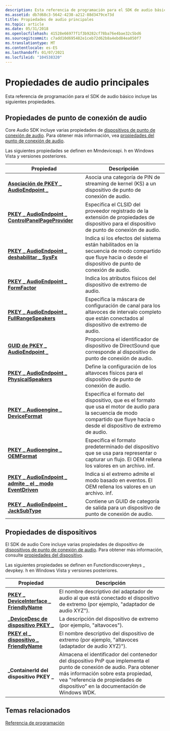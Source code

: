 ```yaml
---
description: Esta referencia de programación para el SDK de audio básico incluye las siguientes propiedades.
ms.assetid: db7d68c3-5642-4238-a212-88d3479ce73d
title: Propiedades de audio principales
ms.topic: article
ms.date: 05/31/2018
ms.openlocfilehash: 41528e66977f1f3b9282cf78ba76e4bae32c5bd6
ms.sourcegitcommit: c7add10d695482e1ceb72d62b8a4ebd84ea050f7
ms.translationtype: MT
ms.contentlocale: es-ES
ms.lasthandoff: 01/07/2021
ms.locfileid: "104538320"
---
```

# <a name="core-audio-properties"></a>Propiedades de audio principales

Esta referencia de programación para el SDK de audio básico incluye las siguientes propiedades.

## <a name="audio-endpoint-properties"></a>Propiedades de punto de conexión de audio

Core Audio SDK incluye varias propiedades de [dispositivos de punto de conexión de audio](audio-endpoint-devices.md). Para obtener más información, vea [propiedades del punto de conexión de audio](audio-endpoint-properties.md).

Las siguientes propiedades se definen en Mmdeviceapi. h en Windows Vista y versiones posteriores.



| Propiedad                                                                                                            | Descripción                                                                                                                                                   |
|---------------------------------------------------------------------------------------------------------------------|---------------------------------------------------------------------------------------------------------------------------------------------------------------|
| [**Asociación de PKEY \_ AudioEndpoint \_**](pkey-audioendpoint-association.md)                                          | Asocia una categoría de PIN de streaming de kernel (KS) a un dispositivo de punto de conexión de audio.                                                                                |
| [**PKEY \_ AudioEndpoint \_ ControlPanelPageProvider**](pkey-audioendpoint-controlpanelpageprovider.md)                | Especifica el CLSID del proveedor registrado de la extensión de propiedades de dispositivo para el dispositivo de punto de conexión de audio.                                              |
| [**PKEY \_ AudioEndpoint \_ deshabilitar \_ SysFx**](pkey-audioendpoint-disable-sysfx.md)                                     | Indica si los efectos del sistema están habilitados en la secuencia de modo compartido que fluye hacia o desde el dispositivo de punto de conexión de audio.                                       |
| [**PKEY \_ AudioEndpoint \_ FormFactor**](pkey-audioendpoint-formfactor.md)                                            | Indica los atributos físicos del dispositivo de extremo de audio.                                                                                               |
| [**PKEY \_ AudioEndpoint \_ FullRangeSpeakers**](pkey-audioendpoint-fullrangespeakers.md)                              | Especifica la máscara de configuración de canal para los altavoces de intervalo completo que están conectados al dispositivo de extremo de audio.                                         |
| [**GUID de PKEY \_ AudioEndpoint \_**](pkey-audioendpoint-guid.md)                                                        | Proporciona el identificador de dispositivo de DirectSound que corresponde al dispositivo de punto de conexión de audio.                                                                     |
| [**PKEY \_ AudioEndpoint \_ PhysicalSpeakers**](pkey-audioendpoint-physicalspeakers.md)                                | Define la configuración de los altavoces físicos para el dispositivo de punto de conexión de audio.                                                                                     |
| [**PKEY \_ Audioengine \_ DeviceFormat**](pkey-audioengine-deviceformat.md)                                            | Especifica el formato del dispositivo, que es el formato que usa el motor de audio para la secuencia de modo compartido que fluye hacia o desde el dispositivo de extremo de audio.       |
| [**PKEY \_ Audioengine \_ OEMFormat**](pkey-audioengine-oemformat.md)<br/>                                       | Especifica el formato predeterminado del dispositivo que se usa para representar o capturar un flujo. El OEM rellena los valores en un archivo. inf. <br/> |
| [**PKEY \_ AudioEndpoint \_ admite \_ el \_ modo EventDriven**](pkey-audioendpoint-supports-eventdriven-mode.md)<br/> | Indica si el extremo admite el modo basado en eventos. El OEM rellena los valores en un archivo. inf.<br/>                                |
| [**PKEY \_ AudioEndpoint \_ JackSubType**](pkey-audioendpoint-jacksubtype.md)<br/>                               | Contiene un GUID de categoría de salida para un dispositivo de punto de conexión de audio. <br/>                                                                                    |



 

## <a name="device-properties"></a>Propiedades de dispositivos

El SDK de audio Core incluye varias propiedades de dispositivo de [dispositivos de punto de conexión de audio](audio-endpoint-devices.md). Para obtener más información, consulte [propiedades del dispositivo](device-properties.md).

Las siguientes propiedades se definen en Functiondiscoverykeys \_ devpkey. h en Windows Vista y versiones posteriores.



| Propiedad                                                                         | Descripción                                                                                                                                                                                       |
|----------------------------------------------------------------------------------|---------------------------------------------------------------------------------------------------------------------------------------------------------------------------------------------------|
| [**PKEY \_ DeviceInterface \_ FriendlyName**](pkey-deviceinterface-friendlyname.md) | El nombre descriptivo del adaptador de audio al que está conectado el dispositivo de extremo (por ejemplo, "adaptador de audio XYZ").                                                                               |
| [**\_DeviceDesc de dispositivo PKEY \_**](pkey-device-devicedesc.md)                       | La descripción del dispositivo de extremo (por ejemplo, "altavoces").                                                                                                                          |
| [**PKEY el \_ dispositivo \_ FriendlyName**](pkey-device-friendlyname.md)                   | El nombre descriptivo del dispositivo de extremo (por ejemplo, "altavoces (adaptador de audio XYZ)").                                                                                                           |
| **\_ContainerId del dispositivo PKEY \_**                                                    | Almacena el identificador del contenedor del dispositivo PnP que implementa el punto de conexión de audio. Para obtener más información sobre esta propiedad, vea "referencia de propiedades de dispositivo" en la documentación de Windows WDK. |



 

## <a name="related-topics"></a>Temas relacionados

<dl> <dt>

[Referencia de programación](programming-reference.md)
</dt> </dl>

 

 




